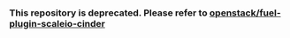 ### **This repository is deprecated.** Please refer to [openstack/fuel-plugin-scaleio-cinder](https://github.com/openstack/fuel-plugin-scaleio-cinder)
